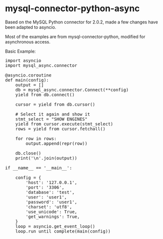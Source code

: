 mysql-connector-python-async
============================

Based on the MySQL Python connector for 2.0.2, made a few changes have been adapted to asyncio.

Most of the examples are from mysql-connector-python, modified for asynchronous access.


Basic Example:

<pre>
import asyncio
import mysql_async.connector

@asyncio.coroutine
def main(config):
    output = []
    db = mysql_async.connector.Connect(**config)
    yield from db.connect()

    cursor = yield from db.cursor()

    # Select it again and show it
    stmt_select = "SHOW ENGINES"
    yield from cursor.execute(stmt_select)
    rows = yield from cursor.fetchall()

    for row in rows:
        output.append(repr(row))

    db.close()
    print('\n'.join(output))

if __name__ == '__main__':

    config = {
        'host': '127.0.0.1',
        'port': '3306',
        'database': 'test',
        'user': 'user1',
        'password': 'user1',
        'charset': 'utf8',
        'use_unicode': True,
        'get_warnings': True,
    }
    loop = asyncio.get_event_loop()
    loop.run_until_complete(main(config))
</pre>


